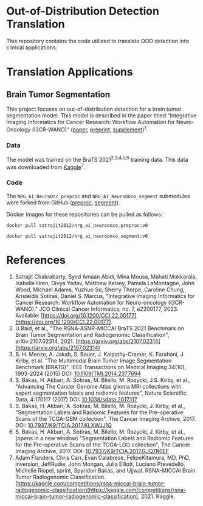 # Out-of-Distribution Detection Translation

This repository contains the code utilized to translate OOD detection into clinical applications.

# Translation Applications

## Brain Tumor Segmentation

This project focuses on out-of-distribution detection for a brain tumor segmentation model. 
This model is described in the paper titled "Integrative Imaging Informatics for Cancer Research: Workflow Automation for Neuro-Oncology (I3CR-WANO)" ([paper](https://ascopubs.org/doi/full/10.1200/CCI.22.00177), [preprint](https://arxiv.org/pdf/2210.03151), [supplement](https://ascopubs.org/action/downloadSupplement?doi=10.1200%2FCCI.22.00177&file=DS_CCI.22.00177.pdf))<sup>1</sup>.

### Data

The model was trained on the BraTS 2021<sup>2,3,4,5,6</sup> training data.
This data was downloaded from [Kaggle](https://www.kaggle.com/datasets/dschettler8845/brats-2021-task1?resource=download)<sup>7</sup>.

### Code

The `NRG_AI_NeuroOnc_preproc` and `NRG_AI_NeuroOnco_segment` submodules were forked from GitHub ([preproc](https://github.com/satrajitgithub/NRG_AI_NeuroOnco_preproc), [segment](https://github.com/satrajitgithub/NRG_AI_NeuroOnco_segment)).

Docker images for these repositories can be pulled as follows:
```
docker pull satrajit2012/nrg_ai_neuroonco_preproc:v0
```
```
docker pull satrajit2012/nrg_ai_neuroonco_segment:v0
```

# References
1. Satrajit Chakrabarty, Syed Amaan Abidi, Mina Mousa, Mahati Mokkarala, Isabelle Hren, Divya Yadav, Matthew Kelsey, Pamela LaMontagne, John Wood, Michael Adams, Yuzhuo Su, Sherry Thorpe, Caroline Chung, Aristeidis Sotiras, Daniel S. Marcus, "Integrative Imaging Informatics for Cancer Research: Workflow Automation for Neuro-oncology (I3CR-WANO)." JCO Clinical Cancer Informatics, no. 7, e2200177, 2023. Available: [https://doi.org/10.1200/CCI.22.00177](https://doi.org/10.1200/CCI.22.00177).
2. U.Baid, et al., "The RSNA-ASNR-MICCAI BraTS 2021 Benchmark on Brain Tumor Segmentation and Radiogenomic Classification", arXiv:2107.02314, 2021. [https://arxiv.org/abs/2107.02314](https://arxiv.org/abs/2107.02314)
3. B. H. Menze, A. Jakab, S. Bauer, J. Kalpathy-Cramer, K. Farahani, J. Kirby, et al. "The Multimodal Brain Tumor Image Segmentation Benchmark (BRATS)", IEEE Transactions on Medical Imaging 34(10), 1993-2024 (2015) DOI: [10.1109/TMI.2014.2377694 ](https://ieeexplore.ieee.org/document/6975210)
4. S. Bakas, H. Akbari, A. Sotiras, M. Bilello, M. Rozycki, J.S. Kirby, et al., "Advancing The Cancer Genome Atlas glioma MRI collections with expert segmentation labels and radiomic features", Nature Scientific Data, 4:170117 (2017) DOI: [10.1038/sdata.2017.117](https://www.nature.com/articles/sdata2017117)
5. S. Bakas, H. Akbari, A. Sotiras, M. Bilello, M. Rozycki, J. Kirby, et al., "Segmentation Labels and Radiomic Features for the Pre-operative Scans of the TCGA-GBM collection", The Cancer Imaging Archive, 2017. DOI: [10.7937/K9/TCIA.2017.KLXWJJ1Q](https://www.cancerimagingarchive.net/analysis-result/brats-tcga-gbm/)
6. S. Bakas, H. Akbari, A. Sotiras, M. Bilello, M. Rozycki, J. Kirby, et al.,(opens in a new window) "Segmentation Labels and Radiomic Features for the Pre-operative Scans of the TCGA-LGG collection", The Cancer Imaging Archive, 2017. DOI: [10.7937/K9/TCIA.2017.GJQ7R0EF](https://www.cancerimagingarchive.net/analysis-result/brats-tcga-lgg/)
7. Adam Flanders, Chris Carr, Evan Calabrese, FelipeKitamura, MD, PhD, inversion, JeffRudie, John Mongan, Julia Elliott, Luciano Prevedello, Michelle Riopel, sprint, Spyridon Bakas, and Ujjwal. RSNA-MICCAI Brain Tumor Radiogenomic Classification. [https://kaggle.com/competitions/rsna-miccai-brain-tumor-radiogenomic-classification](https://kaggle.com/competitions/rsna-miccai-brain-tumor-radiogenomic-classification), 2021. Kaggle.
